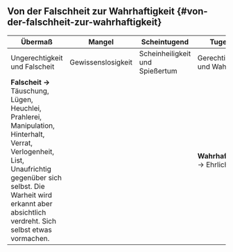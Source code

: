 ## Von der Falschheit zur Wahrhaftigkeit {#von-der-falschheit-zur-wahrhaftigkeit}

| Übermaß | Mangel | Scheintugend | Tugend |
| --- | --- | --- | --- |
| Ungerechtigkeit und Falscheit | Gewissenslosigkeit | Scheinheiligkeit und Spießertum | Gerechtigkeit und Wahrhaft |
| **Falscheit -&gt;** Täuschung, Lügen, Heuchlei, Prahlerei, Manipulation, Hinterhalt, Verrat, Verlogenheit, List, Unaufrichtig gegenüber sich selbst. Die Warheit wird erkannt aber absichtlich verdreht. Sich selbst etwas vormachen. |  |  | **Wahrhaftigkeit** -&gt; Ehrlichkeit |